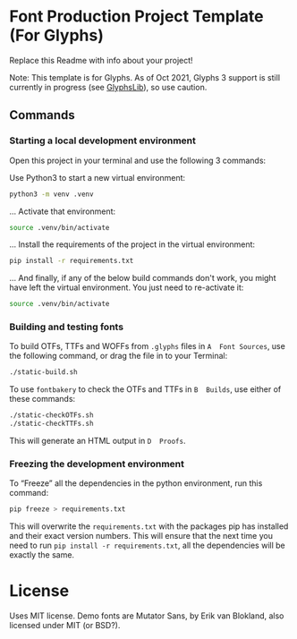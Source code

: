 # Font Production Project Template (For Glyphs)
Replace this Readme with info about your project!

Note: This template is for Glyphs. As of Oct 2021, Glyphs 3 support is still currently in progress (see [GlyphsLib](https://github.com/googlefonts/glyphsLib)), so use caution.

## Commands
### Starting a local development environment
Open this project in your terminal and use the following 3 commands:

Use Python3 to start a new virtual environment:
```bash
python3 -m venv .venv
```

... Activate that environment:
```bash
source .venv/bin/activate
```

... Install the requirements of the project in the virtual environment:
```bash
pip install -r requirements.txt
```

... And finally, if any of the below build commands don't work, you might have left the virtual environment. You just need to re-activate it:
```bash
source .venv/bin/activate
```

### Building and testing fonts
To build OTFs, TTFs and WOFFs from `.glyphs` files in `A  Font Sources`, use the following command, or drag the file in to your Terminal:
```bash
./static-build.sh
```

To use `fontbakery` to check the OTFs and TTFs in `B  Builds`, use either of these commands:
```bash
./static-checkOTFs.sh
./static-checkTTFs.sh
```
This will generate an HTML output in `D  Proofs`.

### Freezing the development environment
To “Freeze” all the dependencies in the python environment, run this command: 
```bash
pip freeze > requirements.txt
```
This will overwrite the `requirements.txt` with the packages pip has installed and their exact version numbers. This will ensure that the next time you need to run `pip install -r requirements.txt`, all the dependencies will be exactly the same.

# License
Uses MIT license. Demo fonts are Mutator Sans, by Erik van Blokland, also licensed under MIT (or BSD?).